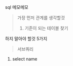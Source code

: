 sql 메모메모

> 가장 먼저 관계를 생각할것
> 1. 기준이 되는 테이블 찾기


하지 말아야 할것 5가지

> 서브쿼리

1. select name 


<!--stackedit_data:
eyJoaXN0b3J5IjpbLTE0NzU1NzQwNzksMTgwNjQ4NjgwOV19
-->